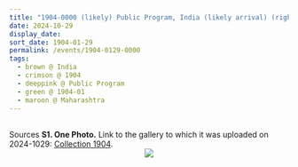 ```yaml
---
title: "1904-0000 (likely) Public Program, India (likely arrival) (right view, shawl, white, Sahaja Yogi, large room, flowers)"
date: 2024-10-29
display_date: 
sort_date: 1904-01-29
permalink: /events/1904-0129-0000
tags:
  - brown @ India
  - crimson @ 1904
  - deeppink @ Public Program
  - green @ 1904-01
  - maroon @ Maharashtra  
---
```


<br>

<wave-list>
  <list-title color="DarkSeaGreen" width="40">Sources</list-title>
  <list-item color="BlanchedAlmond"  width="280"><b>S1. One Photo.</b> Link to the gallery to which it was uploaded on 2024-1029: <a href="https://eternalmoments.smugmug.com/Collections/Raj-Kunwar-Raul-Collection/1904/">Collection 1904</a>.</list-item>
</wave-list>

<div style="text-align: center"><img src="https://pub-bcc3cbe9b1e94ba1ac28915f7a3900fa.r2.dev/1904-0000_(likely)_Public_Program_India_(likely_arrival)_(right_view_shawl_white_Sahaja_Yogi_large_room_flowers)_01_(Mahipalsingh_Jaisingh_Raul_Collection_scanned_by_Ankit_Khare).jpg" /></div>